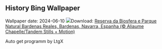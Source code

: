 ## History Bing Wallpaper
Wallpaper date: 2024-06-10
![](https://www.bing.com/th?id=OHR.BardenasBiosphere_PT-BR8155922865_UHD.jpg&w=1000)Download: [Reserva da Biosfera e Parque Natural Bardenas Reales, Bardenas, Navarra, Espanha (© Aliaume Chapelle/Tandem Stills + Motion)](https://www.bing.com/th?id=OHR.BardenasBiosphere_PT-BR8155922865_UHD.jpg)

Auto get programm by LtgX
